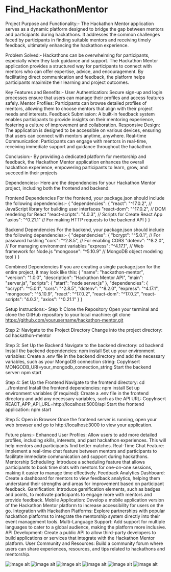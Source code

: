# Find_HackathonMentor
Project Purpose and Functionality:-
The Hackathon Mentor application serves as a dynamic platform designed to bridge the gap between mentors and participants during hackathons. It addresses the common challenges faced by participants in finding suitable mentors and receiving timely feedback, ultimately enhancing the hackathon experience.

Problem Solved:-
Hackathons can be overwhelming for participants, especially when they lack guidance and support. The Hackathon Mentor application provides a structured way for participants to connect with mentors who can offer expertise, advice, and encouragement. By facilitating direct communication and feedback, the platform helps participants maximize their learning and project outcomes.

Key Features and Benefits:-
User Authentication: Secure sign-up and login processes ensure that users can manage their profiles and access features safely.
Mentor Profiles: Participants can browse detailed profiles of mentors, allowing them to choose mentors that align with their project needs and interests.
Feedback Submission: A built-in feedback system enables participants to provide insights on their mentoring experience, fostering a culture of improvement and collaboration.
Responsive Design: The application is designed to be accessible on various devices, ensuring that users can connect with mentors anytime, anywhere.
Real-time Communication: Participants can engage with mentors in real-time, receiving immediate support and guidance throughout the hackathon.

Conclusion:-
By providing a dedicated platform for mentorship and feedback, the Hackathon Mentor application enhances the overall hackathon experience, empowering participants to learn, grow, and succeed in their projects




Dependencies:-
Here are the dependencies for your Hackathon Mentor project, including both the frontend and backend:

Frontend Dependencies
For the frontend, your package.json should include the following dependencies:-
{
  "dependencies": {
    "react": "^17.0.2",         // JavaScript library for building user interfaces
    "react-dom": "^17.0.2",     // DOM rendering for React
    "react-scripts": "4.0.3",   // Scripts for Create React App
    "axios": "^0.21.1"          // For making HTTP requests to the backend API
  }
}

Backend Dependencies
For the backend, your package.json should include the following dependencies:-
{
  "dependencies": {
    "bcrypt": "^5.0.1",         // For password hashing
    "cors": "^2.8.5",           // For enabling CORS
    "dotenv": "^8.2.0",         // For managing environment variables
    "express": "^4.17.1",       // Web framework for Node.js
    "mongoose": "^5.10.9"       // MongoDB object modeling tool
  }
}

Combined Dependencies
If you are creating a single package.json for the entire project, it may look like this:
{
  "name": "hackathon-mentor",
  "version": "1.0.0",
  "description": "Hackathon Mentor API",
  "main": "server.js",
  "scripts": {
    "start": "node server.js"
  },
  "dependencies": {
    "bcrypt": "^5.0.1",
    "cors": "^2.8.5",
    "dotenv": "^8.2.0",
    "express": "^4.17.1",
    "mongoose": "^5.10.9",
    "react": "^17.0.2",
    "react-dom": "^17.0.2",
    "react-scripts": "4.0.3",
    "axios": "^0.21.1"
  }
}








Setup Instructions:-
Step 1: Clone the Repository
Open your terminal and clone the GitHub repository to your local machine:
git clone https://github.com/yourusername/hackathon-mentor.git

Step 2: Navigate to the Project Directory
Change into the project directory:
cd hackathon-mentor

Step 3: Set Up the Backend
Navigate to the backend directory:
cd backend
Install the backend dependencies:
npm install
Set up your environment variables:
Create a .env file in the backend directory and add the necessary variables, such as your MongoDB connection string:
CopyInsert
MONGODB_URI=your_mongodb_connection_string
Start the backend server:
npm start

Step 4: Set Up the Frontend
Navigate to the frontend directory:
cd ../frontend
Install the frontend dependencies:
npm install
Set up environment variables (if required):
Create a .env file in the frontend directory and add any necessary variables, such as the API URL:
CopyInsert
REACT_APP_API_URL=http://localhost:5000/api
Start the frontend application:
npm start

Step 5: Open in Browser
Once the frontend server is running, open your web browser and go to http://localhost:3000 to view your application.





Future plans:-
Enhanced User Profiles:
Allow users to add more detailed profiles, including skills, interests, and past hackathon experiences. This will help mentors and participants find better matches.
Real-Time Chat Feature:
Implement a real-time chat feature between mentors and participants to facilitate immediate communication and support during hackathons.
Mentorship Scheduling:
Introduce a scheduling feature that allows participants to book time slots with mentors for one-on-one sessions, making it easier to manage time effectively.
Feedback Analytics Dashboard:
Create a dashboard for mentors to view feedback analytics, helping them understand their strengths and areas for improvement based on participant feedback.
Gamification:
Introduce gamification elements, such as badges and points, to motivate participants to engage more with mentors and provide feedback.
Mobile Application:
Develop a mobile application version of the Hackathon Mentor platform to increase accessibility for users on the go.
Integration with Hackathon Platforms:
Explore partnerships with popular hackathon platforms to integrate the mentorship system directly into their event management tools.
Multi-Language Support:
Add support for multiple languages to cater to a global audience, making the platform more inclusive.
API Development:
Create a public API to allow third-party developers to build applications or services that integrate with the Hackathon Mentor platform.
User Community and Resources:
Build a community forum where users can share experiences, resources, and tips related to hackathons and mentorship.




![image alt](https://github.com/Rishabhjain-92/Find_HackathonMentor/blob/cb9e516dc83825cb1cc55b2999dd93a7bce53682/Landing%20Page.png)
![image alt](https://github.com/Rishabhjain-92/Find_HackathonMentor/blob/cb9e516dc83825cb1cc55b2999dd93a7bce53682/Mentor%20Profiles.png)
![image alt](https://github.com/Rishabhjain-92/Find_HackathonMentor/blob/cb9e516dc83825cb1cc55b2999dd93a7bce53682/Search%20%26%20Filter.png)
![image alt](https://github.com/Rishabhjain-92/Find_HackathonMentor/blob/cb9e516dc83825cb1cc55b2999dd93a7bce53682/Video%20Call%20Scheduling.png)
![image alt](https://github.com/Rishabhjain-92/Find_HackathonMentor/blob/cb9e516dc83825cb1cc55b2999dd93a7bce53682/Chat%20Interface.png)
![image alt](https://github.com/Rishabhjain-92/Find_HackathonMentor/blob/cb9e516dc83825cb1cc55b2999dd93a7bce53682/Feedback%20Submission.png)


